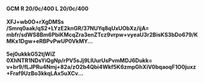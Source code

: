 #### GCM R 20/0c/400 L 20/0c/400
**XFJ+wb0O+rXgDMSs**<br/>**/Smrq0aak/qS2+LYzE2knGR/37NUYq8qUxUObXz/ijA=**<br/>**mbfr/sdWS8Bm6PbiKMcqZra3enZTcz9vrpw+vyeaU3r2BisKS3bDo679/KMKx1Dgw+eRBPvPwUP0VkMY...**<br/><br/>
**5ej0ukkkG52tjWiZ**<br/>**0XhNTR1NDsYiQgNp/rPV5sJj9LIUurUsPvmMDJ6Dukk=**<br/>**v+br9/fLJPRu4Nmj+82a/zO2b4Qbi4Wkf5K6zmpGhXiV0bqaoqF1O0juxz+Fraf9UzBo3kkqLAx5uXCv...**